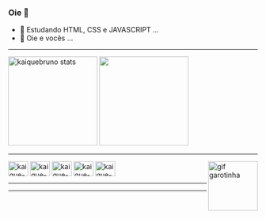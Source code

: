 ### Oie 🥀

- 🌱 Estudando HTML, CSS e JAVASCRIPT ...
- 🤔 Oie e vocês ...
<hr>
<div> 
  <img height="180em" src="https://github-readme-stats.vercel.app/api?username=KaiqueBruno&show_icons=false&theme=midnight-purple&include_all_commits=true&count_private=true" alt="kaiquebruno stats"/>
  <img height="180em" src="https://github-readme-stats.vercel.app/api/top-langs/?username=KaiqueBruno&layout=compact&show_icons=false&theme=midnight-purple&count_private=true&%22/%3E" />
<div/>

<hr>
<div style="display: inline_block">
  <img align="center" alt="kaique-html" height="30" width="40" src="https://cdn.jsdelivr.net/gh/devicons/devicon/icons/html5/html5-original.svg" >
  <img align="center" alt="kaique-css" height="30" width="40" src="https://cdn.jsdelivr.net/gh/devicons/devicon/icons/css3/css3-original.svg" >
  <img align="center" alt="kaique-javascript" height="30" width="40" src="https://cdn.jsdelivr.net/gh/devicons/devicon/icons/javascript/javascript-original.svg" >
  <img align="center" alt="kaique-react" height="30" width="40" src="https://cdn.jsdelivr.net/gh/devicons/devicon/icons/react/react-original.svg" >
  <img align="center" alt="kaique-react" height="30" width="40" src="https://cdn.jsdelivr.net/gh/devicons/devicon/icons/typescript/typescript-original.svg" >
  <img align="right" alt="gif garotinha" src="https://i.picasion.com/pic92/2ba952231284fbe5698d5950d5a77acf.gif" width="100" height="100" border="0" alt="https://picasion.com/" >
  <hr>
<div/> 
<hr>
